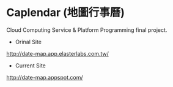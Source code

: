 Caplendar (地圖行事曆)
======================

Cloud Computing Service & Platform Programming final project.

- Orinal Site

http://date-map.app.elasterlabs.com.tw/

- Current Site

http://date-map.appspot.com/
